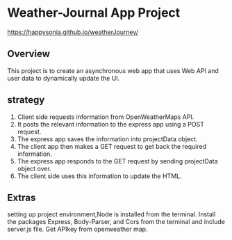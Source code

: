 # Weather-Journal App Project
https://happysonia.github.io/weatherJourney/

## Overview
This project is to create an asynchronous web app that uses Web API and user data to dynamically update the UI. 

## strategy
1.	Client side requests information from OpenWeatherMaps API.
2.	It posts the relevant information to the express app using a POST request.
3.	The express app saves the information into projectData object.
4.	The client app then makes a GET request to get back the required information.
5.	The express app responds to the GET request by sending projectData object over.
6.	The client side uses this information to update the HTML.


## Extras
setting up project environment,Node is installed from the terminal. Install the packages Express, Body-Parser, and Cors from the terminal and include server.js file. Get APIkey from openweather map. 
